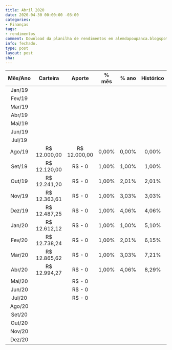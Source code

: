 ```yaml
---
title: Abril 2020
date: 2020-04-30 00:00:00 -03:00
categories:
- Finanças
tags:
- rendimentos
comment: Download da planilha de rendimentos em alemdapoupanca.blogspot.com
info: fechado.
type: post
layout: post
sha: 
---
```


| **Mês/Ano** | **Carteira** | **Aporte** | **% mês** | **% ano** | **Histórico** |
|:---:|:---:|:---:|:---:|:---:|:---:|
| Jan/19 |  |  |  |  |  |
| Fev/19 |  |  |  |  |  |
| Mar/19 |  |  |  |  |  |
| Abr/19 |  |  |  |  |  |
| Mai/19 |  |  |  |  |  |
| Jun/19 |  |  |  |  |  |
| Jul/19 |  |  |  |  |  |
| Ago/19 |  R$ 12\.000,00  |  R$ 12\.000,00  | 0,00% | 0,00% | 0,00% |
| Set/19 |  R$ 12\.120,00  |  R$ \- 0  | 1,00% | 1,00% | 1,00% |
| Out/19 |  R$ 12\.241,20  |  R$ \- 0  | 1,00% | 2,01% | 2,01% |
| Nov/19 |  R$ 12\.363,61  |  R$ \- 0  | 1,00% | 3,03% | 3,03% |
| Dez/19 |  R$ 12\.487,25  |  R$ \- 0  | 1,00% | 4,06% | 4,06% |
| Jan/20 |  R$ 12\.612,12  |  R$ \- 0  | 1,00% | 1,00% | 5,10% |
| Fev/20 |  R$ 12\.738,24  |  R$ \- 0  | 1,00% | 2,01% | 6,15% |
| Mar/20 |  R$ 12\.865,62  |  R$ \- 0  | 1,00% | 3,03% | 7,21% |
| Abr/20 |  R$ 12\.994,27  |  R$ \- 0  | 1,00% | 4,06% | 8,29% |
| Mai/20 |  |  R$ \- 0  |  |  |  |
| Jun/20 |  |  R$ \- 0  |  |  |  |
| Jul/20 |  |  R$ \- 0  |  |  |  |
| Ago/20 |  |  |  |  |  |
| Set/20 |  |  |  |  |  |
| Out/20 |  |  |  |  |  |
| Nov/20 |  |  |  |  |  |
| Dez/20 |  |  |  |  |  |
